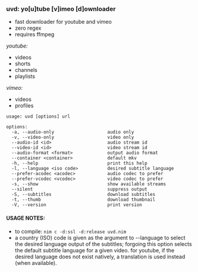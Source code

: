 ### uvd: yo[u]tube [v]imeo [d]ownloader


+ fast downloader for youtube and vimeo
+ zero regex
+ requires ffmpeg


*youtube:*
  + videos
  + shorts
  + channels
  + playlists

*vimeo:*
  + videos
  + profiles


```
usage: uvd [options] url

options:
  -a, --audio-only                    audio only
  -v, --video-only                    video only
  --audio-id <id>                     audio stream id
  --video-id <id>                     video stream id
  --audio-format <format>             output audio format
  --container <container>             default mkv
  -h, --help                          print this help
  -l, --language <iso code>           desired subtitle language
  --prefer-acodec <acodec>            audio codec to prefer
  --prefer-vcodec <vcodec>            video codec to prefer
  -s, --show                          show available streams
  --silent                            suppress output
  -S, --subtitles                     download subtitles
  -t, --thumb                         download thumbnail
  -V, --version                       print version
```

#### USAGE NOTES:
  + to compile: ```nim c -d:ssl -d:release uvd.nim```
  + a country (ISO) code is given as the argument to --language to select
  the desired language output of the subtitles; forgoing this option selects the default
  subtitle language for a given video. for youtube, if the desired language
  does not exist natively, a translation is used instead (when available).
